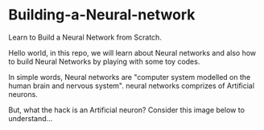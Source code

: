 # Building-a-Neural-network

Learn to Build a Neural Network from Scratch.

Hello world,
in this repo, we will learn about Neural networks and also how to build Neural Networks by playing with some toy codes.

In simple words, Neural networks are "computer system modelled on the human brain and nervous system".
neural networks comprizes of Artificial neurons. 

But, what the hack is an Artificial neuron?
Consider this image below to understand...
